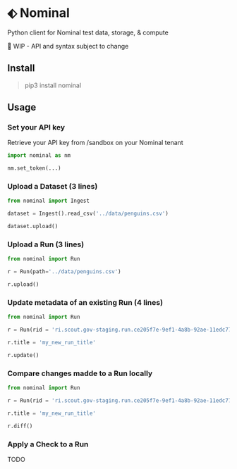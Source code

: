 # ⬖ Nominal
Python client for Nominal test data, storage, &amp; compute

🚧 WIP - API and syntax subject to change

## Install

> pip3 install nominal

## Usage

### Set your API key

Retrieve your API key from /sandbox on your Nominal tenant

```py
import nominal as nm

nm.set_token(...)
```

### Upload a Dataset (3 lines)

```py
from nominal import Ingest

dataset = Ingest().read_csv('../data/penguins.csv')

dataset.upload()
```

### Upload a Run (3 lines)

```py
from nominal import Run

r = Run(path='../data/penguins.csv')

r.upload()
```

### Update metadata of an existing Run (4 lines)

```py
from nominal import Run

r = Run(rid = 'ri.scout.gov-staging.run.ce205f7e-9ef1-4a8b-92ae-11edc77441c6')

r.title = 'my_new_run_title'

r.update()
```

### Compare changes madde to a Run locally

```py
from nominal import Run

r = Run(rid = 'ri.scout.gov-staging.run.ce205f7e-9ef1-4a8b-92ae-11edc77441c6')

r.title = 'my_new_run_title'

r.diff()
```

### Apply a Check to a Run

TODO
